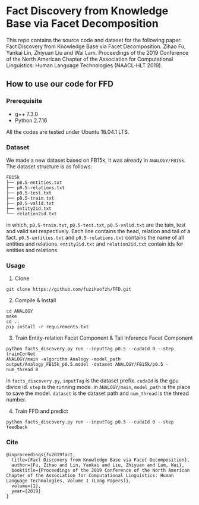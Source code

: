 # Fact Discovery from Knowledge Base via Facet Decomposition
This repo contains the source code and dataset for the following paper:
Fact Discovery from Knowledge Base via Facet Decomposition. Zihao Fu, Yankai Lin, Zhiyuan Liu and Wai Lam. Proceedings of the 2019 Conference of the North American Chapter of the Association for Computational Linguistics: Human Language Technologies (NAACL-HLT 2019).

## How to use our code for FFD

### Prerequisite
- g++ 7.3.0
- Python 2.7.16

All the codes are tested under Ubuntu 18.04.1 LTS.

### Dataset
We made a new dataset based on FB15k, it was already in `ANALOGY/FB15k`. The dataset structure is as follows:

    FB15k
    ├── p0.5-entities.txt
    ├── p0.5-relations.txt 
    ├── p0.5-test.txt
    ├── p0.5-train.txt
    ├── p0.5-valid.txt
    ├── entity2id.txt
    └── relation2id.txt

in which, `p0.5-train.txt`, `p0.5-test.txt`, `p0.5-valid.txt` are the tain, test and valid set respectively. Each line contains the head, relation and tail of a fact. `p0.5-entities.txt` and `p0.5-relations.txt` contains the name of all entities and relations. `entity2id.txt` and `relation2id.txt` contain ids for entities and relations.



### Usage
1. Clone
```
git clone https://github.com/fuzihaofzh/FFD.git
```

2. Compile & Install
```
cd ANALOGY
make
cd ..
pip install -r requirements.txt
```

3. Train Entity-relation Facet Component & Tail Inference Facet Component
```
python facts_discovery.py run --inputTag p0.5 --cudaId 0 --step trainCorNet
ANALOGY/main -algorithm Analogy -model_path output/Analogy_FB15k_p0.5.model -dataset ANALOGY/FB15k/p0.5 -num_thread 8
```
in `facts_discovery.py`, `inputTag` is the dataset prefix. `cudaId` is the gpu divice id.  `step` is the running mode.
in `ANALOGY/main`, `model_path` is the place to save the model. `dataset` is the dataset path and `num_thread` is the thread number.

4. Train FFD and predict
```
python facts_discovery.py run --inputTag p0.5 --cudaId 0 --step feedback
```


### Cite

    @inproceedings{fu2019fact,
      title={Fact Discovery from Knowledge Base via Facet Decomposition},
      author={Fu, Zihao and Lin, Yankai and Liu, Zhiyuan and Lam, Wai},
      booktitle={Proceedings of the 2019 Conference of the North American Chapter of the Association for Computational Linguistics: Human Language Technologies, Volume 1 (Long Papers)},
      volume={1},
      year={2019}
    }





